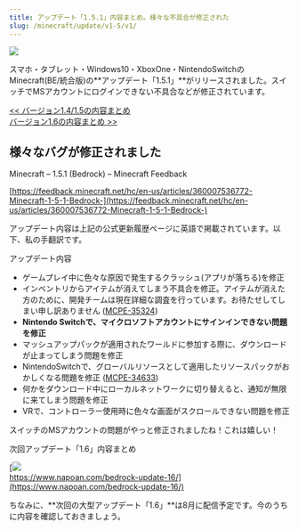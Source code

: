 ```yaml
---
title: アップデート「1.5.1」内容まとめ。様々な不具合が修正された
slug: /minecraft/update/v1-5/v1/
---
```


![](https://cdn-ak.f.st-hatena.com/images/fotolife/s/sasigume/20210208/20210208101356.png)

スマホ・タブレット・Windows10・XboxOne・NintendoSwitchのMinecraft(BE/統合版)の**アップデート「1.5.1」**がリリースされました。スイッチでMSアカウントにログインできない不具合などが修正されています。

[<< バージョン1.4/1.5の内容まとめ](https://www.napoan.com/bedrock-update-aquatic/)  
[バージョン1.6の内容まとめ >>](https://www.napoan.com/bedrock-update-16/)

## 様々なバグが修正されました

Minecraft – 1.5.1 (Bedrock) – Minecraft Feedback

[https://feedback.minecraft.net/hc/en-us/articles/360007536772-Minecraft-1-5-1-Bedrock-](https://feedback.minecraft.net/hc/en-us/articles/360007536772-Minecraft-1-5-1-Bedrock-)

アップデート内容は上記の公式更新履歴ページに英語で掲載されています。以下、私の手翻訳です。

アップデート内容

*   ゲームプレイ中に色々な原因で発生するクラッシュ(アプリが落ちる)を修正
*   インベントリからアイテムが消えてしまう不具合を修正。アイテムが消えた方のために、開発チームは現在詳細な調査を行っています。お待たせしてしまい申し訳ありません ([MCPE-35324](https://bugs.mojang.com/browse/MCPE-35324))
*   **Nintendo Switchで、マイクロソフトアカウントにサインインできない問題を修正**
*   マッシュアップパックが適用されたワールドに参加する際に、ダウンロードが止まってしまう問題を修正
*   NintendoSwitchで、グローバルリソースとして適用したリソースパックがおかしくなる問題を修正 ([MCPE-34633](https://bugs.mojang.com/browse/MCPE-34633))
*   何かをダウンロード中にローカルネットワークに切り替えると、通知が無限に来てしまう問題を修正
*   VRで、コントローラー使用時に色々な画面がスクロールできない問題を修正

スイッチのMSアカウントの問題がやっと修正されましたね！これは嬉しい！

次回アップデート「1.6」内容まとめ

[![](https://cdn-ak.f.st-hatena.com/images/fotolife/s/sasigume/20210208/20210208111410.png)  
https://www.napoan.com/bedrock-update-16/](https://www.napoan.com/bedrock-update-16/)

ちなみに、**次回の大型アップデート「1.6」**は8月に配信予定です。今のうちに内容を確認しておきましょう。
